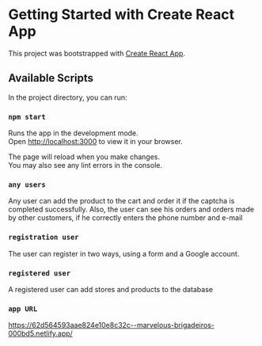 # Getting Started with Create React App

This project was bootstrapped with [Create React App](https://github.com/facebook/create-react-app).

## Available Scripts

In the project directory, you can run:

### `npm start`

Runs the app in the development mode.\
Open [http://localhost:3000](http://localhost:3000) to view it in your browser.

The page will reload when you make changes.\
You may also see any lint errors in the console.

### `any users`

Any user can add the product to the cart and order it if the captcha is completed successfully. Also, the user can see his orders and orders made by other customers, if he correctly enters the phone number and e-mail

### `registration user`

The user can register in two ways, using a form and a Google account.

### `registered user`

A registered user can add stores and products to the database

### `app URL`

https://62d564593aae824e10e8c32c--marvelous-brigadeiros-000bd5.netlify.app/
